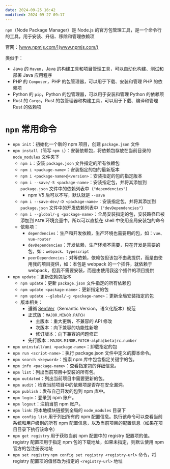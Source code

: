 ```yaml
---
date: 2024-09-25 16:42
modified: 2024-09-27 09:17
---
```


`npm`（Node Package Manager）是 Node.js 的官方包管理工具，是一个命令行的工具，用于安装、升级、移除和管理依赖项

官网：[www.npmjs.com/](www.npmjs.com/)

类似于：

- Java 的 `Maven`，Java 的构建工具和项目管理工具，可以自动化构建、测试和部署 Java 应用程序
- PHP 的 `Composer`，PHP 的包管理器，可以用于下载、安装和管理 PHP 的依赖项
- Python 的 `pip`，Python 的包管理器，可以用于安装和管理 Python 的依赖项
- Rust 的 `Cargo`，Rust 的包管理器和构建工具，可以用于下载、编译和管理 Rust 的依赖项

# `npm` 常用命令

- `npm init`：初始化一个新的 npm 项目，创建 `package.json` 文件
- `npm install`（简写 `npm i`）：安装依赖包，将依赖包存放在当前目录的 `node_modules` 文件夹下
	- `npm i`：安装 `package.json` 文件指定的所有依赖包
	- `npm i <package-name>`：安装指定的包的最新版本
	- `npm i <package-name>@<version>`：安装指定的包的指定版本
	- `npm i --save/-S <package-name>`：安装指定包，并将其添加到 `package.json` 文件中的依赖列表中（`"dependencies"`）
		- npm V5 后可以不写，默认就是 `--save`
	- `npm i --save-dev/-D <package-name>`：安装指定包，并将其添加到 `package.json` 文件中的开发依赖列表中（`"devDependencies"`）
	- `npm i --global/-g <package-name>`：全局安装指定的包，安装路径已被添加到 `PATH` 环境变量中，所以可以直接在 shell 中使用全局安装包的命令
	- 依赖项：
		- `dependencies`：生产和开发依赖，生产环境也需要用的包，如：`vue`、`vue-router`
		- `devDependencies`：开发依赖，生产环境不需要，只在开发是需要的包，如：`webpack`、`typescript`
		- `peerDependencies`：对等依赖，依赖包但该包不由我提供，而是由使用我的项目提供，如：本包是 webpack 的一个插件，就依赖于 webpack，但我不需要安装，而是由使用我这个插件的项目提供
- `npm update`：更新依赖包版本
	- `npm update`：更新 `package.json` 文件指定的所有依赖包
	- `npm update <package-name>`：更新指定的包
	- `npm update --global/-g <package-name>`：更新全局安装指定的包
	- 版本相关：
		- 遵循 [SemVer](https://semver.org/)（Semantic Version，语义化版本）规范
		- 正式版：`MAJOR.MINOR.PATCH`
			- 主版本：重大更新，不兼容的 API 修改
			- 次版本：向下兼容的功能性新增
			- 修订版本：向下兼容的问题修正
		- 先行版本：`MAJOR.MINOR.PATCH-alpha|beta|rc.number`
- `npm uninstall/uni <package-name>`：卸载指定的包
- `npm run <script-name>`：执行 package.json 文件中定义的脚本命令。
- `npm search <keyword>`：搜索 npm 库中包含指定关键字的包。
- `npm info <package-name>`：查看指定包的详细信息。
- `npm list`：列出当前项目中安装的所有包。
- `npm outdated`：列出当前项目中需要更新的包。
- `npm audit`：检查当前项目中的依赖项是否存在安全漏洞。
- `npm publish`：发布自己开发的包到 npm 库中。
- `npm login`：登录到 npm 账户。
- `npm logout`：注销当前 npm 账户。
- `npm link`: 将本地模块链接到全局的 `node_modules` 目录下
- `npm config list` 用于列出所有的 npm 配置信息。执行该命令可以查看当前系统和用户级别的所有 npm 配置信息，以及当前项目的配置信息（如果在项目目录下执行该命令）
- `npm get registry` 用于获取当前 npm 配置中的 registry 配置项的值。registry 配置项用于指定 npm 包的下载地址，如果未指定，则默认使用 npm 官方的包注册表地址
- `npm set registry` `npm config set registry <registry-url>` 命令，将 registry 配置项的值修改为指定的 `<registry-url>` 地址
